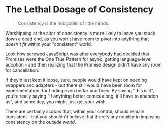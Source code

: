 # The Lethal Dosage of Consistency

> Consistency is the hobgoblin of little minds.

Worshipping at the altar of consistency is more likely to leave you stuck down a dead end, as you won't have room to pivot into anything that *doesn't fit* within your "consistent" world.

Look how screwed JavaScript was after everybody had decided that Promises were the One True Pattern for async, getting language-level adoption - and then realizing that the Promise design didn't have any room for cancellation.

If they'd just kept it loose, sure, people would have kept on needing wrappers and adapters - but there still would have been room for experimentation, for finding even *better* practices. By saying "this is it", you're really saying "if anything better comes along, it'll have to abandon us", and some day, you might just get your wish.

There are certainly *scopes* that, within your control, should remain consistent - but you shouldn't believe that there's any nobility in imposing consistency on the *outside world*.
